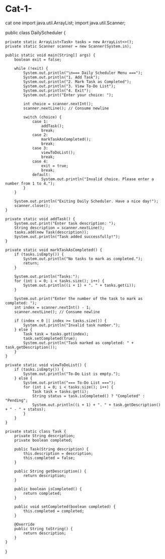 # Cat-1-
cat one
import java.util.ArrayList;
import java.util.Scanner;

public class DailyScheduler {

    private static ArrayList<Task> tasks = new ArrayList<>();
    private static Scanner scanner = new Scanner(System.in);

    public static void main(String[] args) {
        boolean exit = false;

        while (!exit) {
            System.out.println("\n=== Daily Scheduler Menu ===");
            System.out.println("1. Add Task");
            System.out.println("2. Mark Task as Completed");
            System.out.println("3. View To-Do List");
            System.out.println("4. Exit");
            System.out.print("Enter your choice: ");

            int choice = scanner.nextInt();
            scanner.nextLine(); // Consume newline

            switch (choice) {
                case 1:
                    addTask();
                    break;
                case 2:
                    markTaskAsCompleted();
                    break;
                case 3:
                    viewToDoList();
                    break;
                case 4:
                    exit = true;
                    break;
                default:
                    System.out.println("Invalid choice. Please enter a number from 1 to 4.");
            }
        }

        System.out.println("Exiting Daily Scheduler. Have a nice day!");
        scanner.close();
    }

    private static void addTask() {
        System.out.print("Enter task description: ");
        String description = scanner.nextLine();
        tasks.add(new Task(description));
        System.out.println("Task added successfully!");
    }

    private static void markTaskAsCompleted() {
        if (tasks.isEmpty()) {
            System.out.println("No tasks to mark as completed.");
            return;
        }

        System.out.println("Tasks:");
        for (int i = 0; i < tasks.size(); i++) {
            System.out.println((i + 1) + ". " + tasks.get(i));
        }

        System.out.print("Enter the number of the task to mark as completed: ");
        int index = scanner.nextInt() - 1;
        scanner.nextLine(); // Consume newline

        if (index < 0 || index >= tasks.size()) {
            System.out.println("Invalid task number.");
        } else {
            Task task = tasks.get(index);
            task.setCompleted(true);
            System.out.println("Task marked as completed: " + task.getDescription());
        }
    }

    private static void viewToDoList() {
        if (tasks.isEmpty()) {
            System.out.println("To-Do List is empty.");
        } else {
            System.out.println("=== To-Do List ===");
            for (int i = 0; i < tasks.size(); i++) {
                Task task = tasks.get(i);
                String status = task.isCompleted() ? "Completed" : "Pending";
                System.out.println((i + 1) + ". " + task.getDescription() + " - " + status);
            }
        }
    }

    private static class Task {
        private String description;
        private boolean completed;

        public Task(String description) {
            this.description = description;
            this.completed = false;
        }

        public String getDescription() {
            return description;
        }

        public boolean isCompleted() {
            return completed;
        }

        public void setCompleted(boolean completed) {
            this.completed = completed;
        }

        @Override
        public String toString() {
            return description;
        }
    }
}
